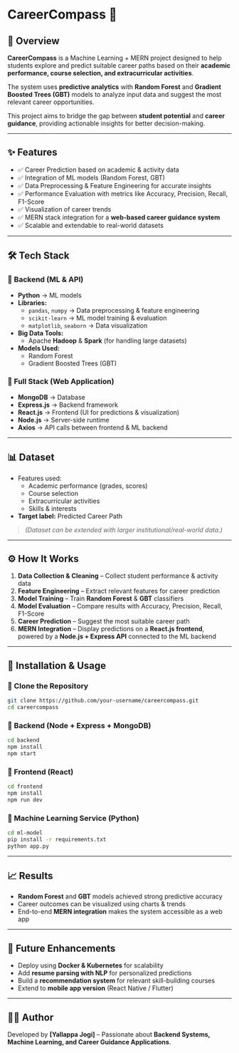 # CareerCompass 🧭  

## 📌 Overview  
**CareerCompass** is a Machine Learning + MERN project designed to help students explore and predict suitable career paths based on their **academic performance, course selection, and extracurricular activities**.  

The system uses **predictive analytics** with **Random Forest** and **Gradient Boosted Trees (GBT)** models to analyze input data and suggest the most relevant career opportunities.  

This project aims to bridge the gap between **student potential** and **career guidance**, providing actionable insights for better decision-making.  

---

## ✨ Features  
- ✅ Career Prediction based on academic & activity data  
- ✅ Integration of ML models (Random Forest, GBT)  
- ✅ Data Preprocessing & Feature Engineering for accurate insights  
- ✅ Performance Evaluation with metrics like Accuracy, Precision, Recall, F1-Score  
- ✅ Visualization of career trends  
- ✅ MERN stack integration for a **web-based career guidance system**  
- ✅ Scalable and extendable to real-world datasets  

---

## 🛠️ Tech Stack  

### 🔹 Backend (ML & API)  
- **Python** → ML models  
- **Libraries:**  
  - `pandas`, `numpy` → Data preprocessing & feature engineering  
  - `scikit-learn` → ML model training & evaluation  
  - `matplotlib`, `seaborn` → Data visualization  
- **Big Data Tools:**  
  - Apache **Hadoop** & **Spark** (for handling large datasets)  
- **Models Used:**  
  - Random Forest  
  - Gradient Boosted Trees (GBT)  

### 🔹 Full Stack (Web Application)  
- **MongoDB** → Database  
- **Express.js** → Backend framework  
- **React.js** → Frontend (UI for predictions & visualization)  
- **Node.js** → Server-side runtime  
- **Axios** → API calls between frontend & ML backend  

---

## 📊 Dataset  
- Features used:  
  - Academic performance (grades, scores)  
  - Course selection  
  - Extracurricular activities  
  - Skills & interests  
- **Target label:** Predicted Career Path  

> *(Dataset can be extended with larger institutional/real-world data.)*  

---

## ⚙️ How It Works  
1. **Data Collection & Cleaning** – Collect student performance & activity data  
2. **Feature Engineering** – Extract relevant features for career prediction  
3. **Model Training** – Train **Random Forest** & **GBT** classifiers  
4. **Model Evaluation** – Compare results with Accuracy, Precision, Recall, F1-Score  
5. **Career Prediction** – Suggest the most suitable career path  
6. **MERN Integration** – Display predictions on a **React.js frontend**, powered by a **Node.js + Express API** connected to the ML backend  

---

## 🚀 Installation & Usage  

### 🔹 Clone the Repository  
```bash
git clone https://github.com/your-username/careercompass.git
cd careercompass
```

### 🔹 Backend (Node + Express + MongoDB)  
```bash
cd backend
npm install
npm start
```

### 🔹 Frontend (React)  
```bash
cd frontend
npm install
npm run dev
```

### 🔹 Machine Learning Service (Python)  
```bash
cd ml-model
pip install -r requirements.txt
python app.py
```

---

## 📈 Results  
- **Random Forest** and **GBT** models achieved strong predictive accuracy  
- Career outcomes can be visualized using charts & trends  
- End-to-end **MERN integration** makes the system accessible as a web app  

---

## 🔮 Future Enhancements  
- Deploy using **Docker & Kubernetes** for scalability  
- Add **resume parsing with NLP** for personalized predictions  
- Build a **recommendation system** for relevant skill-building courses  
- Extend to **mobile app version** (React Native / Flutter)  

---

## 👨‍💻 Author  
Developed by **[Yallappa Jogi]** – Passionate about **Backend Systems, Machine Learning, and Career Guidance Applications**.  
